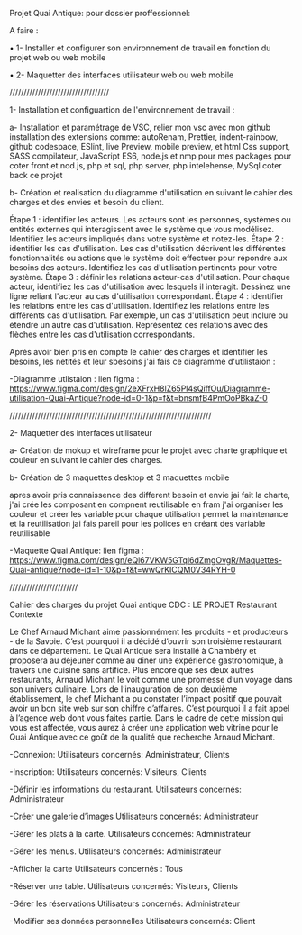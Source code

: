 Projet Quai Antique:
pour dossier proffessionnel:

A faire :

• 1- Installer et configurer son environnement de travail en fonction
du projet web ou web mobile

• 2- Maquetter des interfaces utilisateur web ou web mobile

///////////////////////////////////

1- Installation et configuartion de l'environnement de travail :

a- Installation et paramétrage de VSC, relier mon vsc avec mon github installation des extensions comme:
autoRenam, Prettier, indent-rainbow, github codespace, ESlint, live Preview, mobile preview, et html Css support, SASS compilateur, JavaScript ES6, node.js et nmp pour mes packages pour coter front
et nod.js, php et sql, php server, php intelehense, MySql coter back ce projet

b- Création et realisation du diagramme d'utilisation en suivant le cahier des charges et des envies et besoin du client.

Étape 1 : identifier les acteurs. Les acteurs sont les personnes, systèmes ou entités externes qui interagissent avec le système que vous modélisez. Identifiez les acteurs impliqués dans votre système et notez-les.
Étape 2 : identifier les cas d'utilisation. Les cas d'utilisation décrivent les différentes fonctionnalités ou actions que le système doit effectuer pour répondre aux besoins des acteurs. Identifiez les cas d'utilisation pertinents pour votre système.
Étape 3 : définir les relations acteur-cas d'utilisation. Pour chaque acteur, identifiez les cas d'utilisation avec lesquels il interagit. Dessinez une ligne reliant l'acteur au cas d'utilisation correspondant.
Étape 4 : identifier les relations entre les cas d'utilisation. Identifiez les relations entre les différents cas d'utilisation. Par exemple, un cas d'utilisation peut inclure ou étendre un autre cas d'utilisation. Représentez ces relations avec des flèches entre les cas d'utilisation correspondants.

Aprés avoir bien pris en compte le cahier des charges et identifier les besoins, les netités et leur sbesoins
j'ai fais ce diagramme d'utilistaion :

-Diagramme utlistaion : lien figma : https://www.figma.com/design/2eXFrxH8lZ65Pl4sQiffOu/Diagramme-utilisation-Quai-Antique?node-id=0-1&p=f&t=bnsmfB4PmOoPBkaZ-0

///////////////////////////////////////////////////////////////////////

2- Maquetter des interfaces utilisateur

a- Création de mokup et wireframe pour le projet avec charte graphique et couleur en suivant le cahier des charges.

b- Création de 3 maquettes desktop et 3 maquettes mobile

apres avoir pris connaissence des different besoin et envie jai fait la charte, j'ai crée les composant en compnent reutilisable en fram j'ai organiser les couleur et créer les variable pour chaque utilisation permet la maintenance et la reutilisation jai fais pareil pour les polices en créant des variable reutilisable

-Maquette Quai Antique:
lien figma : https://www.figma.com/design/eQl67VKW5GTql6dZmgOvgR/Maquettes-Quai-antique?node-id=1-10&p=f&t=wwQrKICQM0V34RYH-0

////////////////////////

Cahier des charges du projet Quai antique
CDC : LE PROJET Restaurant
Contexte

Le Chef Arnaud Michant aime passionnément les produits - et producteurs - de la
Savoie.
C’est pourquoi il a décidé d’ouvrir son troisième restaurant dans ce département.
Le Quai Antique sera installé à Chambéry et proposera au déjeuner comme au dîner
une expérience gastronomique, à travers une cuisine sans artifice.
Plus encore que ses deux autres restaurants, Arnaud Michant le voit comme une
promesse d’un voyage dans son univers culinaire.
Lors de l’inauguration de son deuxième établissement, le chef Michant a pu constater
l’impact positif que pouvait avoir un bon site web sur son chiffre d’affaires. C’est
pourquoi il a fait appel à l’agence web dont vous faites partie.
Dans le cadre de cette mission qui vous est affectée, vous aurez à créer une
application web vitrine pour le Quai Antique avec ce goût de la qualité que recherche
Arnaud Michant.

-Connexion:
Utilisateurs concernés: Administrateur, Clients

-Inscription:
Utilisateurs concernés: Visiteurs, Clients

-Définir les informations du restaurant.
Utilisateurs concernés: Administrateur

-Créer une galerie d’images
Utilisateurs concernés: Administrateur

-Gérer les plats à la carte.
Utilisateurs concernés: Administrateur

-Gérer les menus.
Utilisateurs concernés: Administrateur

-Afficher la carte
Utilisateurs concernés : Tous

-Réserver une table.
Utilisateurs concernés: Visiteurs, Clients

-Gérer les réservations
Utilisateurs concernés: Administrateur

-Modifier ses données personnelles
Utilisateurs concernés: Client
